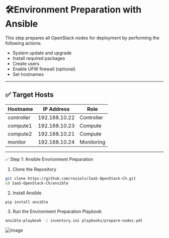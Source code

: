 # 🛠️Environment Preparation with Ansible

This step prepares all OpenStack nodes for deployment by performing the following actions:
- System update and upgrade
- Install required packages
- Create users
- Enable UFW firewall (optional)
- Set hostnames

---

## ✅ Target Hosts

| Hostname    | IP Address     | Role        |
|-------------|----------------|-------------|
| controller  | 192.168.10.22  | Controller  |
| compute1    | 192.168.10.23  | Compute     |
| compute2    | 192.168.10.21  | Compute     |
| monitor     | 192.168.10.24  | Monitoring  |

---
✅ Step 1: Ansible Environment Preparation

1. Clone the Repository
```bash
git clone https://github.com/reziolv/IaaS-OpenStack-Ch.git
cd IaaS-OpenStack-Ch/ansible
```

2. Install Ansible
```bash
pip install ansible
```

3. Run the Environment Preparation Playbook
```bash
ansible-playbook -i inventory.ini playbooks/prepare-nodes.yml
```
![image](https://github.com/user-attachments/assets/f5381f3c-9e3f-4188-89c5-d957cf9c9a77)
